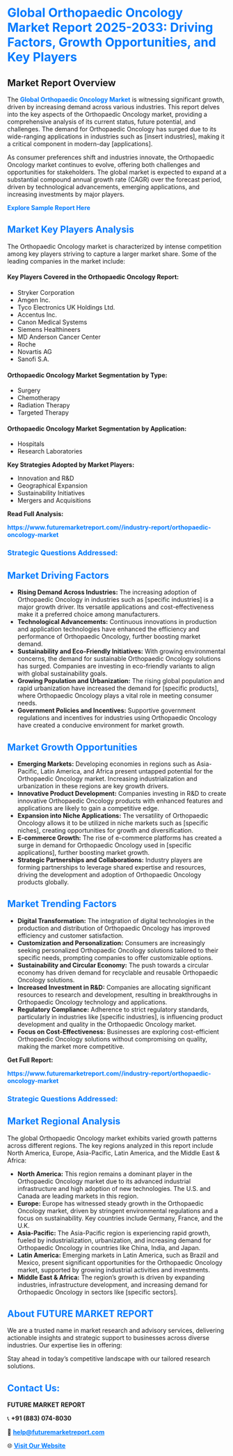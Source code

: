 <h1 style="color: #007BFF;">Global Orthopaedic Oncology Market Report 2025-2033: Driving Factors, Growth Opportunities, and Key Players</h1>

<section id="overview">
<h2>Market Report Overview</h2>
<p>The <a href="https://www.futuremarketreport.com//industry-report/orthopaedic-oncology-market" style="color: #007BFF; text-decoration: none;"><strong>Global Orthopaedic Oncology Market</strong></a> is witnessing significant growth, driven by increasing demand across various industries. This report delves into the key aspects of the Orthopaedic Oncology market, providing a comprehensive analysis of its current status, future potential, and challenges. The demand for Orthopaedic Oncology has surged due to its wide-ranging applications in industries such as [insert industries], making it a critical component in modern-day [applications].</p>
<p>As consumer preferences shift and industries innovate, the Orthopaedic Oncology market continues to evolve, offering both challenges and opportunities for stakeholders. The global market is expected to expand at a substantial compound annual growth rate (CAGR) over the forecast period, driven by technological advancements, emerging applications, and increasing investments by major players.</p>
</section>

<section id="overview">
<p><a href="https://www.futuremarketreport.com//request-sample/reportId=56247" style="color: #007BFF; text-decoration: none;"><strong>Explore Sample Report Here</strong></a></p>
</section>

<section id="key-players">
<h2 style="color: #007BFF;">Market Key Players Analysis</h2>
<p>The Orthopaedic Oncology market is characterized by intense competition among key players striving to capture a larger market share. Some of the leading companies in the market include:</p>
<h4>Key Players Covered in the Orthopaedic Oncology Report:</h4>
<ul><li>Stryker Corporation</li><li>Amgen Inc.</li><li>Tyco Electronics UK Holdings Ltd.</li><li>Accentus Inc.</li><li>Canon Medical Systems</li><li>Siemens Healthineers</li><li>MD Anderson Cancer Center</li><li>Roche</li><li>Novartis AG</li><li>Sanofi S.A.</li></ul>
<h4>Orthopaedic Oncology Market Segmentation by Type:</h4>
<ul><li>Surgery</li><li>Chemotherapy</li><li>Radiation Therapy</li><li>Targeted Therapy</li></ul>

<h4>Orthopaedic Oncology Market Segmentation by Application:</h4>
<ul><li>Hospitals</li><li>Research Laboratories</li></ul>
<p><strong>Key Strategies Adopted by Market Players:</strong></p>
<ul>
<li>Innovation and R&D</li>
<li>Geographical Expansion</li>
<li>Sustainability Initiatives</li>
<li>Mergers and Acquisitions</li>
</ul>
</section>

<section>
<p><strong>Read Full Analysis: </strong></p><a href="https://www.futuremarketreport.com//industry-report/orthopaedic-oncology-market" style="color: #007BFF; text-decoration: none;"><strong>https://www.futuremarketreport.com//industry-report/orthopaedic-oncology-market</strong></a>
<h3 style="color: #007BFF;">Strategic Questions Addressed:</h3>
</section>

<section id="driving-factors">
<h2 style="color: #007BFF;">Market Driving Factors</h2>
<ul>
<li><strong>Rising Demand Across Industries:</strong> The increasing adoption of Orthopaedic Oncology in industries such as [specific industries] is a major growth driver. Its versatile applications and cost-effectiveness make it a preferred choice among manufacturers.</li>
<li><strong>Technological Advancements:</strong> Continuous innovations in production and application technologies have enhanced the efficiency and performance of Orthopaedic Oncology, further boosting market demand.</li>
<li><strong>Sustainability and Eco-Friendly Initiatives:</strong> With growing environmental concerns, the demand for sustainable Orthopaedic Oncology solutions has surged. Companies are investing in eco-friendly variants to align with global sustainability goals.</li>
<li><strong>Growing Population and Urbanization:</strong> The rising global population and rapid urbanization have increased the demand for [specific products], where Orthopaedic Oncology plays a vital role in meeting consumer needs.</li>
<li><strong>Government Policies and Incentives:</strong> Supportive government regulations and incentives for industries using Orthopaedic Oncology have created a conducive environment for market growth.</li>
</ul>
</section>

<section id="growth-opportunities">
<h2 style="color: #007BFF;">Market Growth Opportunities</h2>
<ul>
<li><strong>Emerging Markets:</strong> Developing economies in regions such as Asia-Pacific, Latin America, and Africa present untapped potential for the Orthopaedic Oncology market. Increasing industrialization and urbanization in these regions are key growth drivers.</li>
<li><strong>Innovative Product Development:</strong> Companies investing in R&D to create innovative Orthopaedic Oncology products with enhanced features and applications are likely to gain a competitive edge.</li>
<li><strong>Expansion into Niche Applications:</strong> The versatility of Orthopaedic Oncology allows it to be utilized in niche markets such as [specific niches], creating opportunities for growth and diversification.</li>
<li><strong>E-commerce Growth:</strong> The rise of e-commerce platforms has created a surge in demand for Orthopaedic Oncology used in [specific applications], further boosting market growth.</li>
<li><strong>Strategic Partnerships and Collaborations:</strong> Industry players are forming partnerships to leverage shared expertise and resources, driving the development and adoption of Orthopaedic Oncology products globally.</li>
</ul>
</section>

<section id="trending-factors">
<h2 style="color: #007BFF;">Market Trending Factors</h2>
<ul>
<li><strong>Digital Transformation:</strong> The integration of digital technologies in the production and distribution of Orthopaedic Oncology has improved efficiency and customer satisfaction.</li>
<li><strong>Customization and Personalization:</strong> Consumers are increasingly seeking personalized Orthopaedic Oncology solutions tailored to their specific needs, prompting companies to offer customizable options.</li>
<li><strong>Sustainability and Circular Economy:</strong> The push towards a circular economy has driven demand for recyclable and reusable Orthopaedic Oncology solutions.</li>
<li><strong>Increased Investment in R&D:</strong> Companies are allocating significant resources to research and development, resulting in breakthroughs in Orthopaedic Oncology technology and applications.</li>
<li><strong>Regulatory Compliance:</strong> Adherence to strict regulatory standards, particularly in industries like [specific industries], is influencing product development and quality in the Orthopaedic Oncology market.</li>
<li><strong>Focus on Cost-Effectiveness:</strong> Businesses are exploring cost-efficient Orthopaedic Oncology solutions without compromising on quality, making the market more competitive.</li>
</ul>
</section>

<section>
<p><strong>Get Full Report: </strong></p><a href="https://www.futuremarketreport.com//industry-report/orthopaedic-oncology-market" style="color: #007BFF; text-decoration: none;"><strong>https://www.futuremarketreport.com//industry-report/orthopaedic-oncology-market</strong></a>
<h3 style="color: #007BFF;">Strategic Questions Addressed:</h3>
</section>


<section id="regional-analysis">
<h2 style="color: #007BFF;">Market Regional Analysis</h2>
<p>The global Orthopaedic Oncology market exhibits varied growth patterns across different regions. The key regions analyzed in this report include North America, Europe, Asia-Pacific, Latin America, and the Middle East & Africa:</p>
<ul>
<li><strong>North America:</strong> This region remains a dominant player in the Orthopaedic Oncology market due to its advanced industrial infrastructure and high adoption of new technologies. The U.S. and Canada are leading markets in this region.</li>
<li><strong>Europe:</strong> Europe has witnessed steady growth in the Orthopaedic Oncology market, driven by stringent environmental regulations and a focus on sustainability. Key countries include Germany, France, and the U.K.</li>
<li><strong>Asia-Pacific:</strong> The Asia-Pacific region is experiencing rapid growth, fueled by industrialization, urbanization, and increasing demand for Orthopaedic Oncology in countries like China, India, and Japan.</li>
<li><strong>Latin America:</strong> Emerging markets in Latin America, such as Brazil and Mexico, present significant opportunities for the Orthopaedic Oncology market, supported by growing industrial activities and investments.</li>
<li><strong>Middle East & Africa:</strong> The region’s growth is driven by expanding industries, infrastructure development, and increasing demand for Orthopaedic Oncology in sectors like [specific sectors].</li>
</ul>
</section>

<footer>
<h2 style="color: #007BFF;">About FUTURE MARKET REPORT</h2>
<p>We are a trusted name in market research and advisory services, delivering actionable insights and strategic support to businesses across diverse industries. Our expertise lies in offering:</p>

<p>Stay ahead in today’s competitive landscape with our tailored research solutions.</p>

<h2 style="color: #007BFF;">Contact Us:</h2>
<p><strong>FUTURE MARKET REPORT</strong></p>
<p>📞 <strong>+91 (883) 074-8030</strong></p>
<p>📧 <strong><a href="mailto:help@futuremarketreport.com" style="color: #007BFF;">help@futuremarketreport.com</a></strong></p>
<p>🌐 <strong><a href="https://www.futuremarketreport.com/" style="color: #007BFF;">Visit Our Website</a></strong></p>
</footer>
